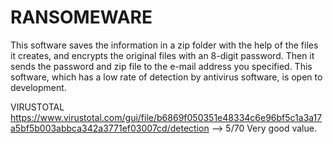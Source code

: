 # RANSOMEWARE
This software saves the information in a zip folder with the help of the files it creates, and encrypts the original files with an 8-digit password. Then it sends the password and zip file to the e-mail address you specified. This software, which has a low rate of detection by antivirus software, is open to development.

VIRUSTOTAL 
https://www.virustotal.com/gui/file/b6869f050351e48334c6e96bf5c1a3a17a5bf5b003abbca342a3771ef03007cd/detection --> 5/70 Very good value.
